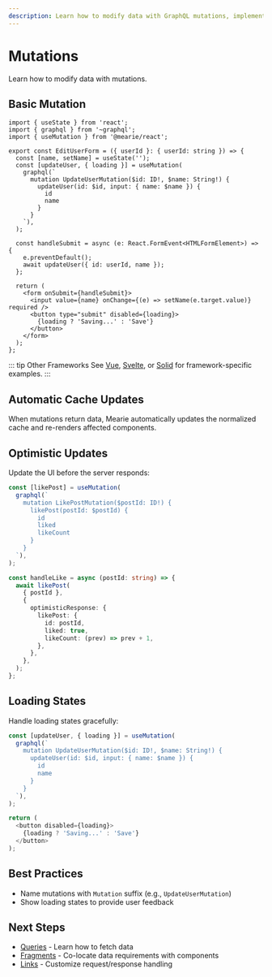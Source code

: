 ```yaml
---
description: Learn how to modify data with GraphQL mutations, implement optimistic updates, and handle loading states with automatic cache updates.
---
```


# Mutations

Learn how to modify data with mutations.

## Basic Mutation

```tsx
import { useState } from 'react';
import { graphql } from '~graphql';
import { useMutation } from '@mearie/react';

export const EditUserForm = ({ userId }: { userId: string }) => {
  const [name, setName] = useState('');
  const [updateUser, { loading }] = useMutation(
    graphql(`
      mutation UpdateUserMutation($id: ID!, $name: String!) {
        updateUser(id: $id, input: { name: $name }) {
          id
          name
        }
      }
    `),
  );

  const handleSubmit = async (e: React.FormEvent<HTMLFormElement>) => {
    e.preventDefault();
    await updateUser({ id: userId, name });
  };

  return (
    <form onSubmit={handleSubmit}>
      <input value={name} onChange={(e) => setName(e.target.value)} required />
      <button type="submit" disabled={loading}>
        {loading ? 'Saving...' : 'Save'}
      </button>
    </form>
  );
};
```

::: tip Other Frameworks
See [Vue](/frameworks/vue), [Svelte](/frameworks/svelte), or [Solid](/frameworks/solid) for framework-specific examples.
:::

## Automatic Cache Updates

When mutations return data, Mearie automatically updates the normalized cache and re-renders affected components.

## Optimistic Updates

Update the UI before the server responds:

```typescript
const [likePost] = useMutation(
  graphql(`
    mutation LikePostMutation($postId: ID!) {
      likePost(postId: $postId) {
        id
        liked
        likeCount
      }
    }
  `),
);

const handleLike = async (postId: string) => {
  await likePost(
    { postId },
    {
      optimisticResponse: {
        likePost: {
          id: postId,
          liked: true,
          likeCount: (prev) => prev + 1,
        },
      },
    },
  );
};
```

## Loading States

Handle loading states gracefully:

```typescript
const [updateUser, { loading }] = useMutation(
  graphql(`
    mutation UpdateUserMutation($id: ID!, $name: String!) {
      updateUser(id: $id, input: { name: $name }) {
        id
        name
      }
    }
  `),
);

return (
  <button disabled={loading}>
    {loading ? 'Saving...' : 'Save'}
  </button>
);
```

## Best Practices

- Name mutations with `Mutation` suffix (e.g., `UpdateUserMutation`)
- Show loading states to provide user feedback

## Next Steps

- [Queries](/guides/queries) - Learn how to fetch data
- [Fragments](/guides/fragments) - Co-locate data requirements with components
- [Links](/guides/links) - Customize request/response handling
